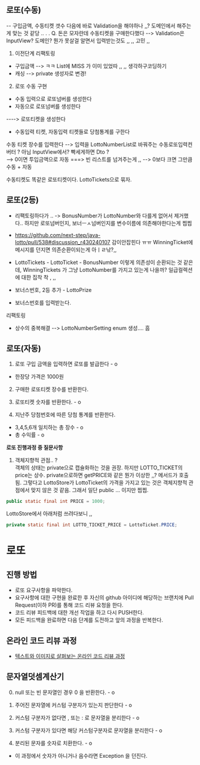 ## 로또(수동)


-- 구입금액, 수동티켓 갯수 다음에 바로 Validation을 해야하나 ,,? 도메인에서 해주는게 맞는 것 같당 .. . . 
Q. 돈은 모자란데 수동티켓을 구매한다했다 --> Validation은 InputView? 도메인? 뭔가 못살걸 알면서 입력받는것도 ,, ,, 고민 ,,

1. 이전단계 리팩토링
- 구입금액 --> ㅋㅋ List에 MISS 가 이미 있었따 ,, ,, 생각하구코딩하기 
- 캐싱 --> private 생성자로 변경! 


2. 로또 수동 구현

- 수동 입력으로 로또넘버를 생성한다
- 자동으로 로또넘버를 생성한다 

----> 로또티켓을 생성한다 
 
- 수동입력 티켓, 자동입력 티켓들로 당첨통계를 구한다



수동 티켓 장수를 입력한다 --> 입력을 LottoNumberList로 바꿔주는 수동로또입력컨버터 ? 아님 InputView에서? 빡세게하면 Dto ?    
--> 0이면 투입금액으로 자동 ===> 빈 리스트를 넘겨주는게 ,, 
--> 0보다 크면 그만큼 수동 + 자동

수동티켓도 똑같은 로또티켓이다. LottoTickets으로 묶자.


## 로또(2등)

- 리팩토링하다가 ..
-> BonusNumber가 LottoNumber와 다를게 없어서 제거했다.. 하지만 로또넘버인지, 보너ㅡㅅ넘버인지를 변수이름에 의존해야한다는게 찝찝


- https://github.com/next-step/java-lotto/pull/538#discussion_r430240107 감이안잡힌다 ㅠㅠ 
WinningTicket에 메시지를 던지면 의존순환이되는게 아ㅣㄹ낚?,,


- LottoTickets - LottoTicket - BonusNumber  이렇게 의존성이 순환되는 것 같은데, WinningTickets 가 그냥 LottoNumber를 가지고 있는게 나을까?
일급컬렉션에 대한 집착 착 , ,,



- 보너스번호, 2등 추가 - LottoPrize
- 보너스번호를 입력받는다.


리팩토링
- 상수의 중복해결 --> LottoNumberSetting enum 생성.... 흠

## 로또(자동)
1. 로또 구입 금액을 입력하면 로또를 발급한다 - o
- 한장당 가격은 1000원

2. 구매한 로또티켓 장수를 반환한다.
3. 로또티켓 숫자를 반환한다. - o


4. 지난주 당첨번호에 따른 당첨 통계를 반환한다.
- 3,4,5,6개 일치하는 총 장수 - o 
- 총 수익률 - o 


**로또 진행과정 중 질문사항**
1. 객체지향적 관점.. ?  
객체의 상태는 private으로 캡슐화하는 것을 권장. 하지만 LOTTO_TICKET의 price는 상수. 
private으로하면 getPRICE와 같은 뭔가 이상한 ,,? 메서드가 호출됨.
그렇다고 LottoStore가 LottoTicket의 가격을 가지고 있는 것은 객체지향적 관점에서 맞지 않은 것 같음.
그래서 일단 public ... 이지만 찝찝.
```java
public static final int PRICE = 1000;
```
LottoStore에서 아래처럼 쓰려다보니 ,, 
```java
private static final int LOTTO_TICKET_PRICE = LottoTicket.PRICE;
```



# 로또
## 진행 방법
* 로또 요구사항을 파악한다.
* 요구사항에 대한 구현을 완료한 후 자신의 github 아이디에 해당하는 브랜치에 Pull Request(이하 PR)를 통해 코드 리뷰 요청을 한다.
* 코드 리뷰 피드백에 대한 개선 작업을 하고 다시 PUSH한다.
* 모든 피드백을 완료하면 다음 단계를 도전하고 앞의 과정을 반복한다.

## 온라인 코드 리뷰 과정
* [텍스트와 이미지로 살펴보는 온라인 코드 리뷰 과정](https://github.com/next-step/nextstep-docs/tree/master/codereview)

## 문자열덧셈계산기
0. null 또는 빈 문자열인 경우 0 을 반환한다. - o

1. 주어진 문자열에 커스텀 구분자가 있는지 판단한다 - o

2. 커스텀 구분자가 없다면 , 또는 : 로 문자열을 분리한다 - o 

3. 커스텀 구분자가 있다면 해당 커스텀구분자로 문자열을 분리한다 - o

4. 분리된 문자를 숫자로 치환한다. - o
- 이 과정에서 숫자가 아니거나 음수라면 Exception 을 던진다.
